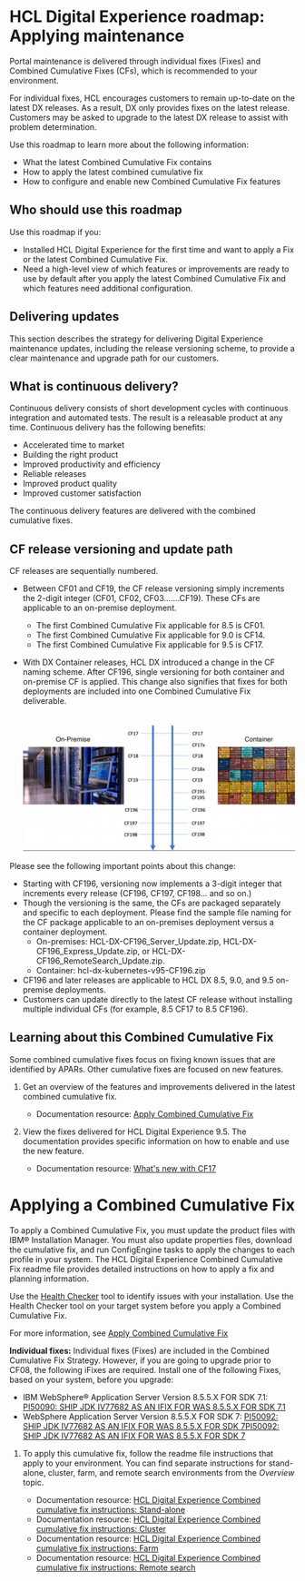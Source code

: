 # HCL Digital Experience roadmap: Applying maintenance

Portal maintenance is delivered through individual fixes (Fixes) and Combined Cumulative Fixes (CFs), which is recommended to your environment.

For individual fixes, HCL encourages customers to remain up-to-date on the latest DX releases. As a result, DX only provides fixes on the latest release. Customers may be asked to upgrade to the latest DX release to assist with problem determination.

Use this roadmap to learn more about the following information:

-   What the latest Combined Cumulative Fix contains
-   How to apply the latest combined cumulative fix
-   How to configure and enable new Combined Cumulative Fix features


## Who should use this roadmap

Use this roadmap if you:

-   Installed HCL Digital Experience for the first time and want to apply a Fix or the latest Combined Cumulative Fix.
-   Need a high-level view of which features or improvements are ready to use by default after you apply the latest Combined Cumulative Fix and which features need additional configuration.

## Delivering updates

This section describes the strategy for delivering Digital Experience maintenance updates, including the release versioning scheme, to provide a clear maintenance and upgrade path for our customers.

## What is continuous delivery?

Continuous delivery consists of short development cycles with continuous integration and automated tests. The result is a releasable product at any time. Continuous delivery has the following benefits:

-   Accelerated time to market
-   Building the right product
-   Improved productivity and efficiency
-   Reliable releases
-   Improved product quality
-   Improved customer satisfaction

The continuous delivery features are delivered with the combined cumulative fixes.

## CF release versioning and update path

CF releases are sequentially numbered.

-   Between CF01 and CF19, the CF release versioning simply increments the 2-digit integer (CF01, CF02, CF03…….CF19). These CFs are applicable to an on-premise deployment.
    -   The first Combined Cumulative Fix applicable for 8.5 is CF01.
    -   The first Combined Cumulative Fix applicable for 9.0 is CF14.
    -   The first Combined Cumulative Fix applicable for 9.5 is CF17.
-   With DX Container releases, HCL DX introduced a change in the CF naming scheme. After CF196, single versioning for both container and on-premise CF is applied. This change also signifies that fixes for both deployments are included into one Combined Cumulative Fix deliverable.

    ![CF versioning for on-premises and container deployments](../rm_install_deployment/rm_advanced_cfg/_img/rm_cf_onprem_container.png)

Please see the following important points about this change:

-   Starting with CF196, versioning now implements a 3-digit integer that increments every release (CF196, CF197, CF198… and so on.)
-   Though the versioning is the same, the CFs are packaged separately and specific to each deployment. Please find the sample file naming for the CF package applicable to an on-premises deployment versus a container deployment.
    -   On-premises: HCL-DX-CF196_Server_Update.zip, HCL-DX-CF196_Express_Update.zip, or HCL-DX-CF196_RemoteSearch_Update.zip.
    -   Container: hcl-dx-kubernetes-v95-CF196.zip
-   CF196 and later releases are applicable to HCL DX 8.5, 9.0, and 9.5 on-premise deployments.
-   Customers can update directly to the latest CF release without installing multiple individual CFs \(for example, 8.5 CF17 to 8.5 CF196).

## Learning about this Combined Cumulative Fix

Some combined cumulative fixes focus on fixing known issues that are identified by APARs. Other cumulative fixes are focused on new features.

1.  Get an overview of the features and improvements delivered in the latest combined cumulative fix.

    -   Documentation resource: [Apply Combined Cumulative Fix](../../../../../deployment/install/traditional/cf_install/index.md)
2.  View the fixes delivered for HCL Digital Experience 9.5. The documentation provides specific information on how to enable and use the new feature.

    -   Documentation resource: [What's new with CF17](../../../../../whatsnew/cf17/new_cf17.md)
    <!-- -   Documentation resource: [Fix for IBM WebSphere Application Server 9.0.5](../overview/was_905.md) -->

# Applying a Combined Cumulative Fix

To apply a Combined Cumulative Fix, you must update the product files with IBM® Installation Manager. You must also update properties files, download the cumulative fix, and run ConfigEngine tasks to apply the changes to each profile in your system. The HCL Digital Experience Combined Cumulative Fix readme file provides detailed instructions on how to apply a fix and planning information.

Use the [Health Checker](../../../../../deployment/install/traditional/cf_install/ccf_95_health_checker.md) tool to identify issues with your installation. Use the Health Checker tool on your target system before you apply a Combined Cumulative Fix.

For more information, see [Apply Combined Cumulative Fix](../../../../../deployment/install/traditional/cf_install/index.md)

**Individual fixes:** Individual fixes (Fixes) are included in the Combined Cumulative Fix Strategy. However, if you are going to upgrade prior to CF08, the following iFixes are required. Install one of the following Fixes, based on your system, before you upgrade:

-   IBM WebSphere® Application Server Version 8.5.5.X FOR SDK 7.1: [PI50090: SHIP JDK IV77682 AS AN IFIX FOR WAS 8.5.5.X FOR SDK 7.1](https://support.hcltechsw.com/csm)
-   WebSphere Application Server Version 8.5.5.X FOR SDK 7: [PI50092: SHIP JDK IV77682 AS AN IFIX FOR WAS 8.5.5.X FOR SDK 7PI50092: SHIP JDK IV77682 AS AN IFIX FOR WAS 8.5.5.X FOR SDK 7](https://support.hcltechsw.com/csm)

1.  To apply this cumulative fix, follow the readme file instructions that apply to your environment. You can find separate instructions for stand-alone, cluster, farm, and remote search environments from the *Overview* topic.

    -   Documentation resource: [HCL Digital Experience Combined cumulative fix instructions: Stand-alone](../../../../../deployment/install/traditional/cf_install/ccf_95_standalone.md)
    -   Documentation resource: [HCL Digital Experience Combined cumulative fix instructions: Cluster](../../../../../deployment/install/traditional/cf_install/ccf_95_cluster.md)
    -   Documentation resource: [HCL Digital Experience Combined cumulative fix instructions: Farm](../../../../../deployment/install/traditional/cf_install/ccf_95_farm.md)
    -   Documentation resource: [HCL Digital Experience Combined cumulative fix instructions: Remote search](../../../../../deployment/install/traditional/cf_install/ccf_95_remote_search.md)

